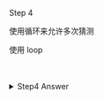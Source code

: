 
Step 4

使用循环来允许多次猜测

使用 loop

<br>
<br>
<details>
    <summary>Step4 Answer</summary>

```rust, no_run
// --snip--

    println!("The secret number is: {}", secret_number);

    loop {
        println!("Please input your guess.");

        // --snip--

        match guess.cmp(&secret_number) {
            Ordering::Less => println!("Too small!"),
            Ordering::Greater => println!("Too big!"),
            Ordering::Equal => println!("You win!"),
        }
    }
}
```

</details>